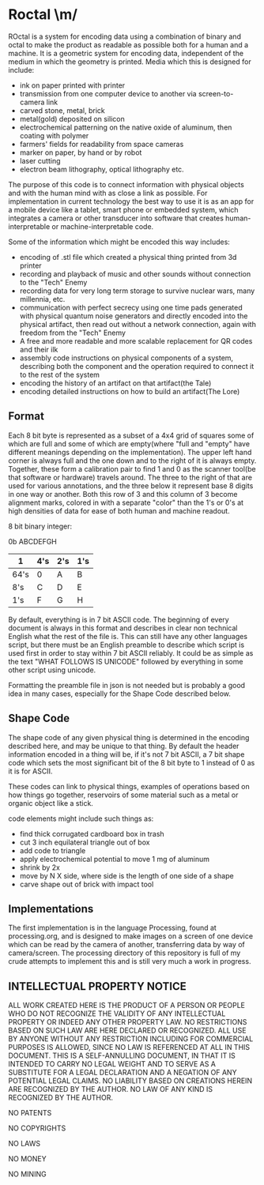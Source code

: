 # Roctal  \m/

ROctal is a system for encoding data using a combination of binary and octal to make the product as readable as possible both for a human and a machine.  It is a geometric system for encoding data, independent of the medium in which the geometry is printed.  Media which this is designed for include:

 - ink on paper printed with printer
 - transmission from one computer device to another via screen-to-camera link
 - carved stone, metal, brick
 - metal(gold) deposited on silicon
 - electrochemical patterning on the native oxide of aluminum, then coating with polymer
 - farmers' fields for readability from space cameras
 - marker on paper, by hand or by robot
 - laser cutting
 - electron beam lithography, optical lithography etc.
 
 The purpose of this code is to connect information with physical objects and with the human mind with as close a link as possible.  For implementation in current technology the best way to use it is as an app for a mobile device like a tablet, smart phone or embedded system, which integrates a camera or other transducer into software that creates human-interpretable or machine-interpretable code.  
 
 Some of the information which might be encoded this way includes:
 
 - encoding of .stl file which created a physical thing printed from 3d printer
 - recording and playback of music and other sounds without connection to the "Tech" Enemy
 - recording data for very long term storage to survive nuclear wars, many millennia, etc.
 - communication with perfect secrecy using one time pads generated with physical quantum noise generators and directly encoded into the physical artifact, then read out without a network connection, again with freedom from the "Tech" Enemy
 - A free and more readable and more scalable replacement for QR codes and their ilk
 - assembly code instructions on physical components of a system, describing both the component and the operation required to connect it to the rest of the system
 - encoding the history of an artifact on that artifact(the Tale)
 - encoding detailed instructions on how to build an artifact(The Lore)
  
 
## Format
 
 Each 8 bit byte is represented as a subset of a 4x4 grid of squares some of which are full and some of which are empty(where "full and "empty" have different meanings depending on the implementation).  The upper left hand corner is always full and the one down and to the right of it is always empty.  Together, these form a calibration pair to find 1 and 0 as the scanner tool(be that software or hardware) travels around. The three to the right of that are used for various annotations, and the three below it represent base 8 digits in one way or another. Both this row of 3 and this column of 3 become alignment marks, colored in with a separate "color" than the 1's or 0's at high densities of data for ease of both human and machine readout.
 
 
 8 bit binary integer:
 
 0b ABCDEFGH
  
|1|4's|2's|1's|
|-|-|-|-|
|64's|0|A|B|
|8's|C|D|E|
|1's|F|G|H|

 

By default, everything is in 7 bit ASCII code.  The beginning of every document is always in this format and describes in clear non technical English what the rest of the file is.  This can still have any other languages script, but there must be an English preamble to describe which script is used first in order to stay within 7 bit ASCII reliably.  It could be as simple as the text "WHAT FOLLOWS IS UNICODE" followed by everything in some other script using unicode.  

Formatting the preamble file in json is not needed but is probably a good idea in many cases, especially for the Shape Code described below.   
 
## Shape Code
 
 The shape code of any given physical thing is determined in the encoding described here, and may be unique to that thing.  By default the header information encoded in a thing will be, if it's not 7 bit ASCII, a 7 bit shape code which sets the most significant bit of the 8 bit byte to 1 instead of 0 as it is for ASCII.  
 
 These codes can link to physical things, examples of operations based on how things go together, reservoirs of some material such as a metal or organic object like a stick.  
 
 code elements might include such things as:
 
 - find thick corrugated cardboard box in trash
 - cut 3 inch equilateral triangle out of box
 - add code to triangle
 - apply electrochemical potential to move 1 mg of aluminum
 - shrink by 2x
 - move by N X side, where side is the length of one side of a shape
 - carve shape out of brick with impact tool
 
## Implementations
 
 The first implementation is in the language Processing, found at processing.org, and is designed to make images on a screen of one device which can be read by the camera of another, transferring data by way of camera/screen.  The processing directory of this repository is full of my crude attempts to implement this and is still very much a work in progress. 


## INTELLECTUAL PROPERTY NOTICE



ALL WORK CREATED HERE IS THE PRODUCT OF A PERSON OR PEOPLE WHO DO NOT RECOGNIZE THE VALIDITY OF ANY INTELLECTUAL PROPERTY OR INDEED ANY OTHER PROPERTY LAW.  NO RESTRICTIONS BASED ON SUCH LAW ARE HERE DECLARED OR RECOGNIZED.  ALL USE BY ANYONE WITHOUT ANY RESTRICTION INCLUDING FOR COMMERCIAL PURPOSES IS ALLOWED, SINCE NO LAW IS REFERENCED AT ALL IN THIS DOCUMENT.  THIS IS A SELF-ANNULLING DOCUMENT, IN THAT IT IS INTENDED TO CARRY NO LEGAL WEIGHT AND TO SERVE AS A SUBSTITUTE FOR A LEGAL DECLARATION AND A NEGATION OF ANY POTENTIAL LEGAL CLAIMS.  NO LIABILITY BASED ON CREATIONS HEREIN ARE RECOGNIZED BY THE AUTHOR. NO LAW OF ANY KIND IS RECOGNIZED BY THE AUTHOR.

NO PATENTS

NO COPYRIGHTS

NO LAWS

NO MONEY

NO MINING




